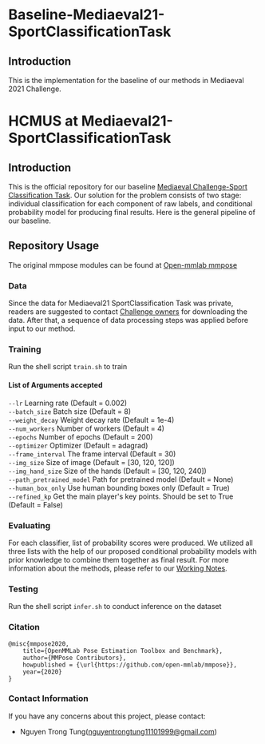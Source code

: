 # Baseline-Mediaeval21-SportClassificationTask

## Introduction
This is the implementation for the baseline of our methods in Mediaeval 2021 Challenge.

# HCMUS at Mediaeval21-SportClassificationTask
## Introduction
This is the official repository for our baseline [Mediaeval Challenge-Sport Classification Task](https://multimediaeval.github.io/editions/2021/tasks/sportsvideo/).
Our solution for the problem consists of two stage: individual classification for each component of raw labels, and conditional probability model for producing final results.
Here is the general pipeline of our baseline.

## Repository Usage

The original mmpose modules can be found at [Open-mmlab mmpose](https://github.com/open-mmlab/mmpose)

### Data

Since the data for Mediaeval21 SportClassification Task was private, readers are suggested to contact [Challenge owners](https://multimediaeval.github.io/editions/2021/tasks/sportsvideo/)
for downloading the data. After that, a sequence of data processing steps was applied before input to our method.


### Training
Run the shell script ```train.sh``` to train

#### List of Arguments accepted
```--lr``` Learning rate (Default = 0.002) <br>
```--batch_size``` Batch size (Default = 8) <br>
```--weight_decay``` Weight decay rate (Default = 1e-4) <br>
```--num_workers``` Number of workers (Default = 4) <br>
```--epochs``` Number of epochs (Default = 200) <br>
```--optimizer``` Optimizer (Default = adagrad) <br>
```--frame_interval``` The frame interval (Default = 30) <br>
```--img_size``` Size of image (Default = [30, 120, 120]) <br>
```--img_hand_size``` Size of the hands (Default = [30, 120, 240]) <br>
```--path_pretrained_model``` Path for pretrained model (Default = None) <br>
```--human_box_only``` Use human bounding boxes only (Default = True) <br>
```--refined_kp``` Get the main player's key points. Should be set to True (Default = False) <br>


### Evaluating
For each classifier, list of probability scores were produced. We utilized all three lists with the help of our proposed conditional probability models with prior knowledge
to combine them together as final result. For more information about the methods, please refer to our [Working Notes]().


### Testing
Run the shell script ```infer.sh``` to conduct inference on the dataset

### Citation
```
@misc{mmpose2020,
    title={OpenMMLab Pose Estimation Toolbox and Benchmark},
    author={MMPose Contributors},
    howpublished = {\url{https://github.com/open-mmlab/mmpose}},
    year={2020}
}
```

### Contact Information

If you have any concerns about this project, please contact:

+ Nguyen Trong Tung(nguyentrongtung11101999@gmail.com)

